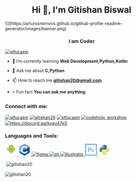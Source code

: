<h1 align="center">Hi 👋, I'm Gitishan Biswal</h1>
![](https://arturssmirnovs.github.io/github-profile-readme-generator/images/banner.png)
<h3 align="center">I am Coder</h3>

<p align="left"> <a href="https://twitter.com/stfucasm" target="blank"><img src="https://img.shields.io/twitter/follow/stfucasm?logo=twitter&style=for-the-badge" alt="stfucasm" /></a> </p>

- 🌱 I’m currently learning **Web Development,Python,Kotlin**

- 💬 Ask me about **C,Python**

- 📫 How to reach me **gitishan20@gmail.com**

- ⚡ Fun fact **You can ask me anything**

<h3 align="left">Connect with me:</h3>
<p align="left">
<a href="https://twitter.com/stfucasm" target="blank"><img align="center" src="https://raw.githubusercontent.com/rahuldkjain/github-profile-readme-generator/master/src/images/icons/Social/twitter.svg" alt="stfucasm" height="30" width="40" /></a>
<a href="https://linkedin.com/in/gitishan20" target="blank"><img align="center" src="https://raw.githubusercontent.com/rahuldkjain/github-profile-readme-generator/master/src/images/icons/Social/linked-in-alt.svg" alt="gitishan20" height="30" width="40" /></a>
<a href="https://instagram.com/stfucasm" target="blank"><img align="center" src="https://raw.githubusercontent.com/rahuldkjain/github-profile-readme-generator/master/src/images/icons/Social/instagram.svg" alt="stfucasm" height="30" width="40" /></a>
<a href="https://www.youtube.com/c/codeholic workshop" target="blank"><img align="center" src="https://raw.githubusercontent.com/rahuldkjain/github-profile-readme-generator/master/src/images/icons/Social/youtube.svg" alt="codeholic workshop" height="30" width="40" /></a>
<a href="https://discord.gg/https://discord.gg/knau47eS" target="blank"><img align="center" src="https://raw.githubusercontent.com/rahuldkjain/github-profile-readme-generator/master/src/images/icons/Social/discord.svg" alt="https://discord.gg/knau47eS" height="30" width="40" /></a>
</p>

<h3 align="left">Languages and Tools:</h3>
<p align="left"> <a href="https://developer.android.com" target="_blank" rel="noreferrer"> <img src="https://raw.githubusercontent.com/devicons/devicon/master/icons/android/android-original-wordmark.svg" alt="android" width="40" height="40"/> </a> <a href="https://www.cprogramming.com/" target="_blank" rel="noreferrer"> <img src="https://raw.githubusercontent.com/devicons/devicon/master/icons/c/c-original.svg" alt="c" width="40" height="40"/> </a> <a href="https://www.figma.com/" target="_blank" rel="noreferrer"> <img src="https://www.vectorlogo.zone/logos/figma/figma-icon.svg" alt="figma" width="40" height="40"/> </a> <a href="https://git-scm.com/" target="_blank" rel="noreferrer"> <img src="https://www.vectorlogo.zone/logos/git-scm/git-scm-icon.svg" alt="git" width="40" height="40"/> </a> <a href="https://www.adobe.com/in/products/illustrator.html" target="_blank" rel="noreferrer"> <img src="https://www.vectorlogo.zone/logos/adobe_illustrator/adobe_illustrator-icon.svg" alt="illustrator" width="40" height="40"/> </a> <a href="https://www.photoshop.com/en" target="_blank" rel="noreferrer"> <img src="https://raw.githubusercontent.com/devicons/devicon/master/icons/photoshop/photoshop-line.svg" alt="photoshop" width="40" height="40"/> </a> <a href="https://www.python.org" target="_blank" rel="noreferrer"> <img src="https://raw.githubusercontent.com/devicons/devicon/master/icons/python/python-original.svg" alt="python" width="40" height="40"/> </a> </p>

<p>&nbsp;<img align="center" src="https://github-readme-stats.vercel.app/api?username=gitishan20&show_icons=true&locale=en" alt="gitishan20" /></p>

<p><img align="center" src="https://github-readme-streak-stats.herokuapp.com/?user=gitishan20&" alt="gitishan20" /></p>
